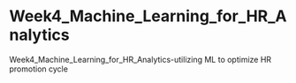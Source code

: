 # Week4_Machine_Learning_for_HR_Analytics
Week4_Machine_Learning_for_HR_Analytics-utilizing ML to optimize HR promotion cycle 
